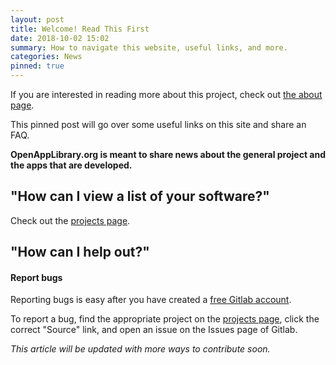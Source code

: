 ```yaml
---
layout: post
title: Welcome! Read This First
date: 2018-10-02 15:02
summary: How to navigate this website, useful links, and more.
categories: News
pinned: true
---
```


If you are interested in reading more about this project, check out [the about page](/about/).

This pinned post will go over some useful links on this site and share an FAQ.

**OpenAppLibrary.org is meant to share news about the general project and the apps that are developed.**

## "How can I view a list of your software?"

Check out the [projects page](/projects/).

## "How can I help out?"

#### Report bugs

Reporting bugs is easy after you have created a [free Gitlab account](https://gitlab.com/users/sign_in#register-pane).

To report a bug, find the appropriate project on the [projects page](/projects/), click the correct "Source" link,  and open an issue on the Issues page of Gitlab.

*This article will be updated with more ways to contribute soon.*
